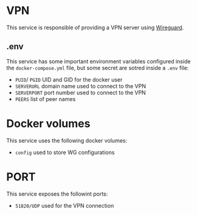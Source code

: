 # VPN

This service is responsible of providing a VPN server using [Wireguard](https://www.wireguard.com/).

## .env

This service has some important environment variables configured inside the `docker-compose.yml` file, but some secret are sotred inside a `.env` file:

- `PUID`/ `PGID` UID and GID for the docker user
- `SERVERURL` domain name used to connect to the VPN
- `SERVERPORT` port number used to connect to the VPN
- `PEERS` list of peer names

# Docker volumes

This service uses the following docker volumes:

- `config` used to store WG configurations

# PORT

This service exposes the followint ports:

- `51820/UDP` used for the VPN connection
